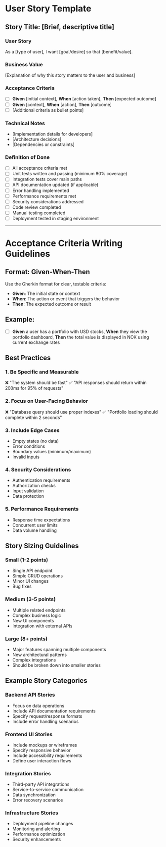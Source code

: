 # User Story Template

## Story Title: [Brief, descriptive title]

### User Story
As a [type of user], I want [goal/desire] so that [benefit/value].

### Business Value
[Explanation of why this story matters to the user and business]

### Acceptance Criteria
- [ ] **Given** [initial context], **When** [action taken], **Then** [expected outcome]
- [ ] **Given** [context], **When** [action], **Then** [outcome]
- [ ] [Additional criteria as bullet points]

### Technical Notes
- [Implementation details for developers]
- [Architecture decisions]
- [Dependencies or constraints]

### Definition of Done
- [ ] All acceptance criteria met
- [ ] Unit tests written and passing (minimum 80% coverage)
- [ ] Integration tests cover main paths
- [ ] API documentation updated (if applicable)
- [ ] Error handling implemented
- [ ] Performance requirements met
- [ ] Security considerations addressed
- [ ] Code review completed
- [ ] Manual testing completed
- [ ] Deployment tested in staging environment

---

# Acceptance Criteria Writing Guidelines

## Format: Given-When-Then
Use the Gherkin format for clear, testable criteria:
- **Given**: The initial state or context
- **When**: The action or event that triggers the behavior
- **Then**: The expected outcome or result

## Example:
- [ ] **Given** a user has a portfolio with USD stocks, **When** they view the portfolio dashboard, **Then** the total value is displayed in NOK using current exchange rates

## Best Practices

### 1. Be Specific and Measurable
❌ "The system should be fast"
✅ "API responses should return within 200ms for 95% of requests"

### 2. Focus on User-Facing Behavior
❌ "Database query should use proper indexes"
✅ "Portfolio loading should complete within 2 seconds"

### 3. Include Edge Cases
- Empty states (no data)
- Error conditions
- Boundary values (minimum/maximum)
- Invalid inputs

### 4. Security Considerations
- Authentication requirements
- Authorization checks
- Input validation
- Data protection

### 5. Performance Requirements
- Response time expectations
- Concurrent user limits
- Data volume handling

## Story Sizing Guidelines

### Small (1-2 points)
- Single API endpoint
- Simple CRUD operations
- Minor UI changes
- Bug fixes

### Medium (3-5 points)
- Multiple related endpoints
- Complex business logic
- New UI components
- Integration with external APIs

### Large (8+ points)
- Major features spanning multiple components
- New architectural patterns
- Complex integrations
- Should be broken down into smaller stories

## Example Story Categories

### Backend API Stories
- Focus on data operations
- Include API documentation requirements
- Specify request/response formats
- Include error handling scenarios

### Frontend UI Stories
- Include mockups or wireframes
- Specify responsive behavior
- Include accessibility requirements
- Define user interaction flows

### Integration Stories
- Third-party API integrations
- Service-to-service communication
- Data synchronization
- Error recovery scenarios

### Infrastructure Stories
- Deployment pipeline changes
- Monitoring and alerting
- Performance optimization
- Security enhancements
